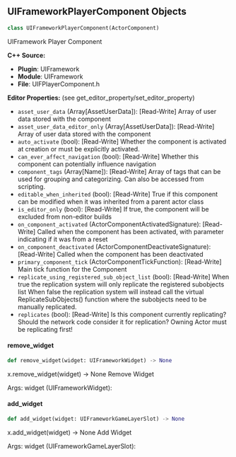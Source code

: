 ## UIFrameworkPlayerComponent Objects

```python
class UIFrameworkPlayerComponent(ActorComponent)
```

UIFramework Player Component

**C++ Source:**

- **Plugin**: UIFramework
- **Module**: UIFramework
- **File**: UIFPlayerComponent.h

**Editor Properties:** (see get_editor_property/set_editor_property)

- ``asset_user_data`` (Array[AssetUserData]):  [Read-Write] Array of user data stored with the component
- ``asset_user_data_editor_only`` (Array[AssetUserData]):  [Read-Write] Array of user data stored with the component
- ``auto_activate`` (bool):  [Read-Write] Whether the component is activated at creation or must be explicitly activated.
- ``can_ever_affect_navigation`` (bool):  [Read-Write] Whether this component can potentially influence navigation
- ``component_tags`` (Array[Name]):  [Read-Write] Array of tags that can be used for grouping and categorizing. Can also be accessed from scripting.
- ``editable_when_inherited`` (bool):  [Read-Write] True if this component can be modified when it was inherited from a parent actor class
- ``is_editor_only`` (bool):  [Read-Write] If true, the component will be excluded from non-editor builds
- ``on_component_activated`` (ActorComponentActivatedSignature):  [Read-Write] Called when the component has been activated, with parameter indicating if it was from a reset
- ``on_component_deactivated`` (ActorComponentDeactivateSignature):  [Read-Write] Called when the component has been deactivated
- ``primary_component_tick`` (ActorComponentTickFunction):  [Read-Write] Main tick function for the Component
- ``replicate_using_registered_sub_object_list`` (bool):  [Read-Write] When true the replication system will only replicate the registered subobjects list
  When false the replication system will instead call the virtual ReplicateSubObjects() function where the subobjects need to be manually replicated.
- ``replicates`` (bool):  [Read-Write] Is this component currently replicating? Should the network code consider it for replication? Owning Actor must be replicating first!

<a id="unreal.UIFrameworkPlayerComponent.remove_widget"></a>

#### remove_widget

```python
def remove_widget(widget: UIFrameworkWidget) -> None
```

x.remove_widget(widget) -> None
Remove Widget

Args:
    widget (UIFrameworkWidget):

<a id="unreal.UIFrameworkPlayerComponent.add_widget"></a>

#### add_widget

```python
def add_widget(widget: UIFrameworkGameLayerSlot) -> None
```

x.add_widget(widget) -> None
Add Widget

Args:
    widget (UIFrameworkGameLayerSlot):

<a id="unreal.UIFrameworkWidget"></a>